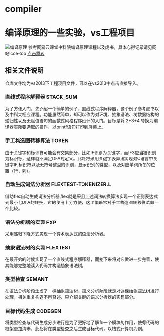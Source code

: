# compiler
# 编译原理的一些实验，vs工程项目
  ![编译原理](http://www.icce.top/wp-content/uploads/2020/07/2222.png)
  参考网易云课堂中科院编译原理课程以及虎书，具体心得记录请见网站icce-top  [点击跳转](http://www.icce.top/?p=3814&preview_id=3814)   
## 相关文件说明
  仓库文件均为vs2013下工程项目文件，可以在vs2013中点击直接导入。  
### 直线式程序解释器  STACK_SUM
  为了方便入门，先介绍一个简单的例子，直线式程序解释器，这个例子参考虎书以及中科大相应课程。功能虽然简单，却可以作为对环境、抽象语法、树数据结构的递归性以及无赋值语句的函数式风格程序设计的入门。目标是将 2+3+4 转换为编译器实际要选取的操作，以printf语句打印到屏幕上。  
### 手工构造图转移算法 TOKEN
  由于关键字和标识符可能会有交集部分，比如IF识别为关键字，而IF3应当被识别为标识符，这样就不满足DFA的定义。此处将采用关键字表算法实现对C语言中关键字IF,标识符以及无符号整型的识别，显示识别的类型，以及对应单词所在的位置（行，列）。  
### 自动生成词法分析器 FLEXTEST-TOKENIZER.L
  借助flex自动生成词法分析器,flex就是采用上述词法转换算法实现一个正则表达式到最小化DFA的转换，它的使用十分方便，这里借助它对手工构造图转移算法做一个比较。  
### 语法分析器的实现  EXP
  采用递归下降方式实现一个算术表达式的语法分析器。
### 抽象语法树的实现  FLEXTEST
  在最开始的时候实现了一个直线式程序解释器，而接下来将对它做进一步完善，使其能够完整地读入代码并构造抽象语法树。  
### 类型检查  SEMANT
  在语法分析阶段生成了一棵抽象语法树，语义分析阶段就是对这棵抽象语法树进行处理，相关重复构造不再赘述，只介绍关键的语义分析器的实现部分。  
### 目标代码生成  CODEGEN
  将类型检查与代码生成分步进行是为了更好地了解每一个模块的作用，使得代码的框架更加清晰，此处将在类型检查之后生成目标代码，以栈式计算机为例。  

  
